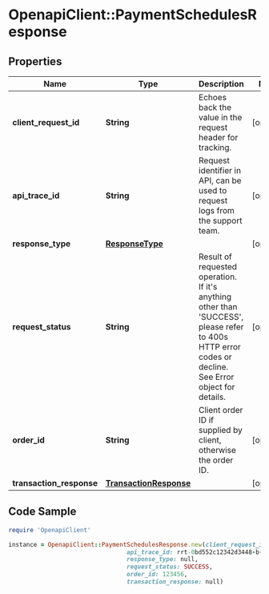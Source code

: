 # OpenapiClient::PaymentSchedulesResponse

## Properties

Name | Type | Description | Notes
------------ | ------------- | ------------- | -------------
**client_request_id** | **String** | Echoes back the value in the request header for tracking. | [optional] 
**api_trace_id** | **String** | Request identifier in API, can be used to request logs from the support team. | [optional] 
**response_type** | [**ResponseType**](ResponseType.md) |  | [optional] 
**request_status** | **String** | Result of requested operation. If it&#39;s anything other than &#39;SUCCESS&#39;, please refer to 400s HTTP error codes or decline. See Error object for details. | [optional] 
**order_id** | **String** | Client order ID if supplied by client, otherwise the order ID. | [optional] 
**transaction_response** | [**TransactionResponse**](TransactionResponse.md) |  | [optional] 

## Code Sample

```ruby
require 'OpenapiClient'

instance = OpenapiClient::PaymentSchedulesResponse.new(client_request_id: 30dd879c-ee2f-11db-8314-0800200c9a66,
                                 api_trace_id: rrt-0bd552c12342d3448-b-ea-1142-12938318-7,
                                 response_type: null,
                                 request_status: SUCCESS,
                                 order_id: 123456,
                                 transaction_response: null)
```


